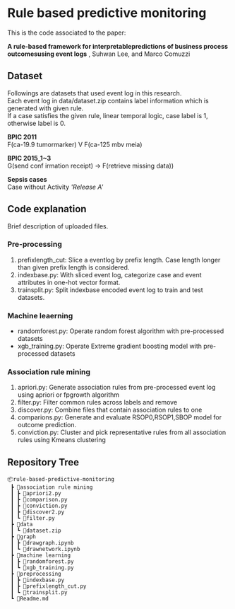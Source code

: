 # Rule based predictive monitoring

This is the code associated to the paper:

**A rule-based framework for interpretablepredictions of business process outcomesusing event logs**
, Suhwan Lee, and Marco Comuzzi

## Dataset

Followings are datasets that used event log in this research.  
Each event log in data/dataset.zip contains label information which is generated with given rule.  
If a case satisfies the given rule, linear temporal logic, case label is 1, otherwise label is 0.

**BPIC 2011**  
F(ca-19.9 tumormarker) V F(ca-125 mbv meia)

**BPIC 2015_1~3**  
G(send conf irmation receipt) -> F(retrieve missing data))  

**Sepsis cases**  
Case without Activity _'Release A'_

## Code explanation

Brief description of uploaded files.

### Pre-processing
1. prefixlength_cut: Slice a eventlog by prefix length. Case length longer than given prefix length is considered.
2. indexbase&#46;py: With sliced event log, categorize case and event attributes in one-hot vector format.
3. trainsplit&#46;py: Split indexbase encoded event log to train and test datasets.  

### Machine leaerning
- randomforest&#46;py: Operate random forest algorithm with pre-processed datasets
- xgb_training.py: Operate Extreme gradient boosting model with pre-processed datasets

### Association rule mining
1. apriori&#46;py: Generate association rules from pre-processed event log using apriori or fpgrowth algorithm
2. filter&#46;py: Filter common rules across labels and remove
3. discover&#46;py: Combine files that contain association rules to one
4. comparions&#46;py: Generate and evaluate RSOP0,RSOP1,SBOP model for outcome prediction.
5. conviction&#46;py: Cluster and pick representative rules from all association rules using Kmeans clustering

## Repository Tree
```
📦rule-based-predictive-monitoring
 ┣ 📂association rule mining
 ┃ ┣ 📜apriori2.py
 ┃ ┣ 📜comparison.py
 ┃ ┣ 📜conviction.py
 ┃ ┣ 📜discover2.py
 ┃ ┗ 📜filter.py
 ┣ 📂data
 ┃ ┗ 📜dataset.zip
 ┣ 📂graph
 ┃ ┣ 📜drawgraph.ipynb
 ┃ ┗ 📜drawnetwork.ipynb
 ┣ 📂machine learning
 ┃ ┣ 📜randomforest.py
 ┃ ┗ 📜xgb_training.py
 ┣ 📂preprocessing
 ┃ ┣ 📜indexbase.py
 ┃ ┣ 📜prefixlength_cut.py
 ┃ ┗ 📜trainsplit.py
 ┗ 📜Readme.md
```